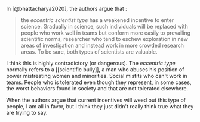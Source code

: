 In [@bhattacharya2020], the authors argue that :

> the *eccentric scientist type* has a weakened incentive to enter science. Gradually in science, such individuals will be replaced with people who work well in teams but conform more easily to prevailing scientific norms, researcher who tend to eschew exploration in new areas of investigation and instead work in more crowded research areas. To be sure, both types of scientists are valuable. 

I think this is highly contradictory (or dangerous). The *eccentric type* normally refers to a [[scientific bully]], a man who abuses his position of power mistreating women and minorities. Social misfits who can't work in teams. People who is tolerated even though they represent, in some cases, the worst behaviors found in society and that are not tolerated elsewhere. 

When the authors argue that current incentives will weed out this type of people, I am all in favor, but I think they just didn't really think true what they are trying to say. 